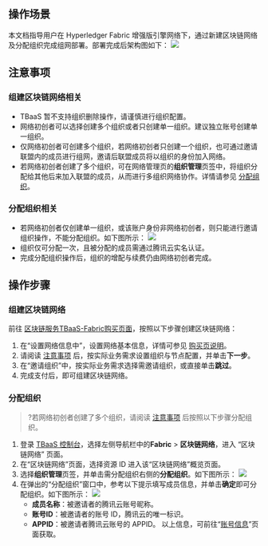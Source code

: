 ## 操作场景
本文档指导用户在 Hyperledger Fabric 增强版引擎网络下，通过新建区块链网络及分配组织完成组网部署。部署完成后架构图如下：
![](https://main.qcloudimg.com/raw/3f2681eb9d092733d34b2803f338218d.png)


## 注意事项
### 组建区块链网络相关[](id:Notice)
- TBaaS 暂不支持组织删除操作，请谨慎进行组织配置。
- 网络初创者可以选择创建多个组织或者只创建单一组织。建议独立账号创建单一组织。
- 仅网络初创者可创建多个组织，若网络初创者只创建一个组织，也可通过邀请联盟内的成员进行组网，邀请后联盟成员将以组织的身份加入网络。
- 若网络初创者创建了多个组织，可在网络管理页的**组织管理**页签中，将组织分配给其他后来加入联盟的成员，从而进行多组织网络协作。详情请参见 [分配组织](#DistributionOrganization)。

	
### 分配组织相关[](id:Precautions)
- 若网络初创者仅创建单一组织，或该账户身份非网络初创者，则只能进行邀请组织操作，不能分配组织。如下图所示：
![](https://main.qcloudimg.com/raw/7ec196d7018ba1f0cd9d98460d8c8a5d.png)
- 组织仅可分配一次，且被分配的成员需通过腾讯云实名认证。
- 完成分配组织操作后，组织的增配与续费仍由网络初创者完成。


## 操作步骤
### 组建区块链网络
 前往 [区块链服务TBaaS-Fabric购买页面](https://buy.cloud.tencent.com/tbaas_blockchain?engine=0)，按照以下步骤创建区块链网络：
 
1. 在“设置网络信息中”，设置网络基本信息，详情可参见 [购买页说明](https://cloud.tencent.com/document/product/663/38262)。
2. 请阅读 [注意事项](#Notice) 后，按实际业务需求设置组织与节点配置，并单击**下一步**。
3. 在“邀请组织”中，按实际业务需求选择需邀请组织，或直接单击**跳过**。
4. 完成支付后，即可组建区块链网络。





### 分配组织[](id:DistributionOrganization)
>?若网络初创者创建了多个组织，请阅读 [注意事项](#Precautions) 后按照以下步骤分配组织。
>

1. 登录 [TBaaS 控制台](https://console.cloud.tencent.com/tbaas)，选择左侧导航栏中的**Fabric** > **区块链网络**，进入 “区块链网络” 页面。
2. 在“区块链网络”页面，选择资源 ID 进入该“区块链网络”概览页面。
3. 选择**组织管理**页签，并单击需分配组织右侧的**分配组织**。如下图所示：
![](https://main.qcloudimg.com/raw/373dea1420ea480be21c851b4a6e2f34.png)
4. 在弹出的“分配组织”窗口中，参考以下提示填写成员信息，并单击**确定**即可分配组织。如下图所示：
![](https://main.qcloudimg.com/raw/69a0c41b4de1f28665624d8396dc0a2c.png)
	- **成员名称**：被邀请者的腾讯云账号昵称。
	- **账号ID**：被邀请者的账号 ID，腾讯云的唯一标识。
	- **APPID**：被邀请者腾讯云账号的 APPID。
以上信息，可前往“[账号信息](https://console.cloud.tencent.com/developer)”页面获取。





